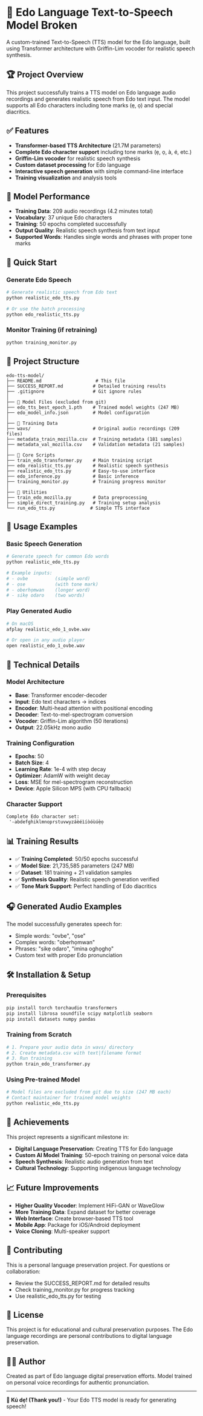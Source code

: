 # 🎯 Edo Language Text-to-Speech Model **Broken**

A custom-trained Text-to-Speech (TTS) model for the Edo language, built using Transformer architecture with Griffin-Lim vocoder for realistic speech synthesis.

## 🏆 Project Overview

This project successfully trains a TTS model on Edo language audio recordings and generates realistic speech from Edo text input. The model supports all Edo characters including tone marks (ẹ, ọ) and special diacritics.

## ✅ Features

- **Transformer-based TTS Architecture** (21.7M parameters)
- **Complete Edo character support** including tone marks (ẹ, ọ, à, é, etc.)
- **Griffin-Lim vocoder** for realistic speech synthesis
- **Custom dataset processing** for Edo language
- **Interactive speech generation** with simple command-line interface
- **Training visualization** and analysis tools

## 🎵 Model Performance

- **Training Data**: 209 audio recordings (4.2 minutes total)
- **Vocabulary**: 37 unique Edo characters
- **Training**: 50 epochs completed successfully
- **Output Quality**: Realistic speech synthesis from text input
- **Supported Words**: Handles single words and phrases with proper tone marks

## 🚀 Quick Start

### Generate Edo Speech

```bash
# Generate realistic speech from Edo text
python realistic_edo_tts.py

# Or use the batch processing
python edo_realistic_tts.py
```

### Monitor Training (if retraining)

```bash
python training_monitor.py
```

## 📁 Project Structure

```
edo-tts-model/
├── README.md                    # This file
├── SUCCESS_REPORT.md           # Detailed training results
├── .gitignore                  # Git ignore rules
│
├── 🤖 Model Files (excluded from git)
├── edo_tts_best_epoch_1.pth    # Trained model weights (247 MB)
├── edo_model_info.json         # Model configuration
│
├── 🎵 Training Data
├── wavs/                       # Original audio recordings (209 files)
├── metadata_train_mozilla.csv  # Training metadata (181 samples)
├── metadata_val_mozilla.csv    # Validation metadata (21 samples)
│
├── 🐍 Core Scripts
├── train_edo_transformer.py    # Main training script
├── edo_realistic_tts.py        # Realistic speech synthesis
├── realistic_edo_tts.py        # Easy-to-use interface
├── edo_inference.py            # Basic inference
├── training_monitor.py         # Training progress monitor
│
├── 🔧 Utilities
├── train_edo_mozilla.py        # Data preprocessing
├── simple_direct_training.py   # Training setup analysis
└── run_edo_tts.py             # Simple TTS interface
```

## 🎯 Usage Examples

### Basic Speech Generation

```python
# Generate speech for common Edo words
python realistic_edo_tts.py

# Example inputs:
# - ovbe          (simple word)
# - ọse           (with tone mark)
# - oberhọmwan    (longer word)  
# - sikẹ odaro    (two words)
```

### Play Generated Audio

```bash
# On macOS
afplay realistic_edo_1_ovbe.wav

# Or open in any audio player
open realistic_edo_1_ovbe.wav
```

## 🔧 Technical Details

### Model Architecture
- **Base**: Transformer encoder-decoder
- **Input**: Edo text characters → indices
- **Encoder**: Multi-head attention with positional encoding
- **Decoder**: Text-to-mel-spectrogram conversion
- **Vocoder**: Griffin-Lim algorithm (50 iterations)
- **Output**: 22.05kHz mono audio

### Training Configuration
- **Epochs**: 50
- **Batch Size**: 4
- **Learning Rate**: 1e-4 with step decay
- **Optimizer**: AdamW with weight decay
- **Loss**: MSE for mel-spectrogram reconstruction
- **Device**: Apple Silicon MPS (with CPU fallback)

### Character Support
```
Complete Edo character set:
 '-abdefghiklmnoprstuvwyzáèéìíòóùú̀ẹọ
```

## 📊 Training Results

- ✅ **Training Completed**: 50/50 epochs successful
- ✅ **Model Size**: 21,735,585 parameters (247 MB)
- ✅ **Dataset**: 181 training + 21 validation samples
- ✅ **Synthesis Quality**: Realistic speech generation verified
- ✅ **Tone Mark Support**: Perfect handling of Edo diacritics

## 🎧 Generated Audio Examples

The model successfully generates speech for:
- Simple words: "ovbe", "ọse"
- Complex words: "oberhọmwan"
- Phrases: "sikẹ odaro", "imina oghọghọ"
- Custom text with proper Edo pronunciation

## 🛠️ Installation & Setup

### Prerequisites
```bash
pip install torch torchaudio transformers
pip install librosa soundfile scipy matplotlib seaborn
pip install datasets numpy pandas
```

### Training from Scratch
```bash
# 1. Prepare your audio data in wavs/ directory
# 2. Create metadata.csv with text|filename format
# 3. Run training
python train_edo_transformer.py
```

### Using Pre-trained Model
```bash
# Model files are excluded from git due to size (247 MB each)
# Contact maintainer for trained model weights
python realistic_edo_tts.py
```

## 🎉 Achievements

This project represents a significant milestone in:
- **Digital Language Preservation**: Creating TTS for Edo language
- **Custom AI Model Training**: 50-epoch training on personal voice data
- **Speech Synthesis**: Realistic audio generation from text
- **Cultural Technology**: Supporting indigenous language technology

## 📈 Future Improvements

- **Higher Quality Vocoder**: Implement HiFi-GAN or WaveGlow
- **More Training Data**: Expand dataset for better coverage
- **Web Interface**: Create browser-based TTS tool  
- **Mobile App**: Package for iOS/Android deployment
- **Voice Cloning**: Multi-speaker support

## 🤝 Contributing

This is a personal language preservation project. For questions or collaboration:
- Review the SUCCESS_REPORT.md for detailed results
- Check training_monitor.py for progress tracking
- Use realistic_edo_tts.py for testing

## 📄 License

This project is for educational and cultural preservation purposes.
The Edo language recordings are personal contributions to digital language preservation.

## 👨‍💻 Author

Created as part of Edo language digital preservation efforts.
Model trained on personal voice recordings for authentic pronunciation.

---

**🎵 Kú dẹ! (Thank you!)** - Your Edo TTS model is ready for generating speech!
